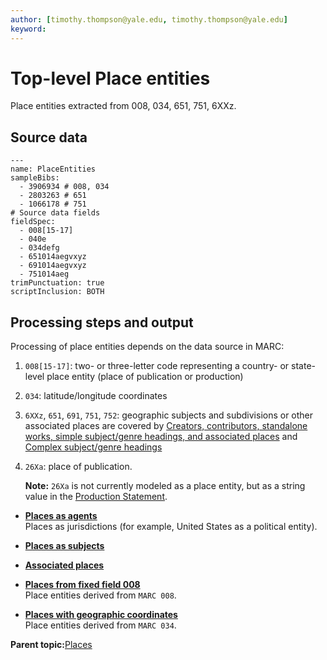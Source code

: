 ```yaml
---
author: [timothy.thompson@yale.edu, timothy.thompson@yale.edu]
keyword: 
---
```


# Top-level Place entities

Place entities extracted from 008, 034, 651, 751, 6XXz.

## Source data

```
---
name: PlaceEntities
sampleBibs:
  - 3906934 # 008, 034
  - 2803263 # 651
  - 1066178 # 751
# Source data fields
fieldSpec:
  - 008[15-17]
  - 040e
  - 034defg
  - 651014aegvxyz
  - 691014aegvxyz
  - 751014aeg
trimPunctuation: true
scriptInclusion: BOTH
```

## Processing steps and output

Processing of place entities depends on the data source in MARC:

1.  `008[15-17]`: two- or three-letter code representing a country- or state-level place entity \(place of publication or production\)
2.  `034`: latitude/longitude coordinates
3.  `6XXz`, `651`, `691`, `751`, `752`: geographic subjects and subdivisions or other associated places are covered by [Creators, contributors, standalone works, simple subject/genre headings, and associated places](../tasks/concepts/simple_subject_headings.md) and [Complex subject/genre headings](../tasks/concepts/complex_subject_headings.md)
4.  `26Xa`: place of publication.

    **Note:** `26Xa` is not currently modeled as a place entity, but as a string value in the [Production Statement](../tasks/notes-and-statements/production_statement.md).


-   **[Places as agents](../concepts/places_as_agents.md)**  
Places as jurisdictions \(for example, United States as a political entity\).
-   **[Places as subjects](../concepts/places_as_subjects.md)**  

-   **[Associated places](../concepts/associated_places.md)**  

-   **[Places from fixed field 008](../concepts/places_from_fixed_field_008.md)**  
Place entities derived from `MARC 008`.
-   **[Places with geographic coordinates](../concepts/places_with_geographic_coordinates.md)**  
Place entities derived from `MARC 034`.

**Parent topic:**[Places](../concepts/places.md)

